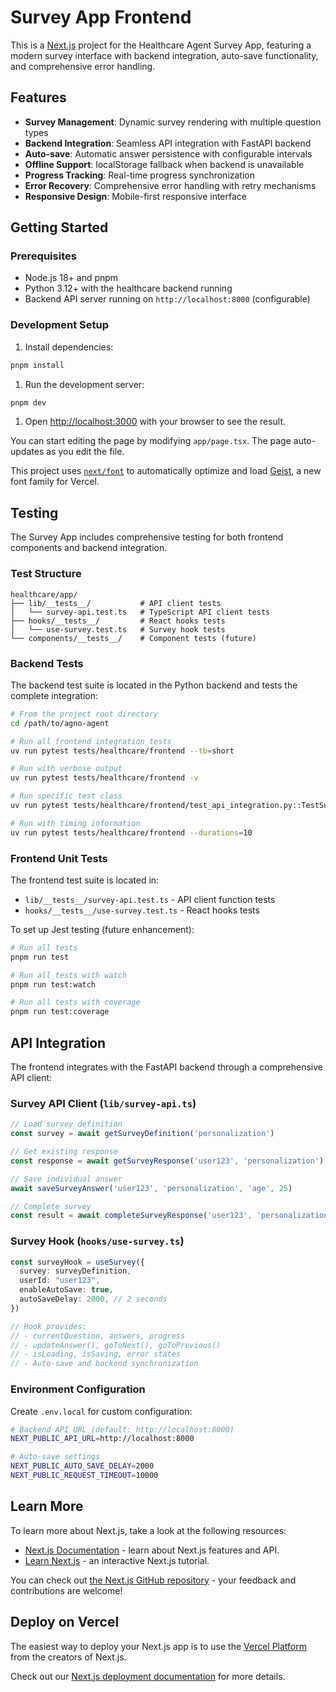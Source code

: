# Survey App Frontend

This is a [Next.js](https://nextjs.org) project for the Healthcare Agent Survey App, featuring a modern survey interface with backend integration, auto-save functionality, and comprehensive error handling.

## Features

- **Survey Management**: Dynamic survey rendering with multiple question types
- **Backend Integration**: Seamless API integration with FastAPI backend
- **Auto-save**: Automatic answer persistence with configurable intervals
- **Offline Support**: localStorage fallback when backend is unavailable
- **Progress Tracking**: Real-time progress synchronization
- **Error Recovery**: Comprehensive error handling with retry mechanisms
- **Responsive Design**: Mobile-first responsive interface

## Getting Started

### Prerequisites

- Node.js 18+ and pnpm
- Python 3.12+ with the healthcare backend running
- Backend API server running on `http://localhost:8000` (configurable)

### Development Setup

1. Install dependencies:
```bash
pnpm install
```

1. Run the development server:
```bash
pnpm dev
```

1. Open [http://localhost:3000](http://localhost:3000) with your browser to see the result.

You can start editing the page by modifying `app/page.tsx`. The page auto-updates as you edit the file.

This project uses [`next/font`](https://nextjs.org/docs/app/building-your-application/optimizing/fonts) to automatically optimize and load [Geist](https://vercel.com/font), a new font family for Vercel.

## Testing

The Survey App includes comprehensive testing for both frontend components and backend integration.

### Test Structure

```
healthcare/app/
├── lib/__tests__/           # API client tests
│   └── survey-api.test.ts   # TypeScript API client tests
├── hooks/__tests__/         # React hooks tests
│   └── use-survey.test.ts   # Survey hook tests
└── components/__tests__/    # Component tests (future)
```

### Backend Tests

The backend test suite is located in the Python backend and tests the complete integration:

```bash
# From the project root directory
cd /path/to/agno-agent

# Run all frontend integration tests
uv run pytest tests/healthcare/frontend --tb=short

# Run with verbose output
uv run pytest tests/healthcare/frontend -v

# Run specific test class
uv run pytest tests/healthcare/frontend/test_api_integration.py::TestSurveyApiIntegration -v

# Run with timing information
uv run pytest tests/healthcare/frontend --durations=10
```

### Frontend Unit Tests

The frontend test suite is located in:
- `lib/__tests__/survey-api.test.ts` - API client function tests
- `hooks/__tests__/use-survey.test.ts` - React hooks tests

To set up Jest testing (future enhancement):

```bash
# Run all tests
pnpm run test

# Run all tests with watch
pnpm run test:watch

# Run all tests with coverage
pnpm run test:coverage
```

## API Integration

The frontend integrates with the FastAPI backend through a comprehensive API client:

### Survey API Client (`lib/survey-api.ts`)

```typescript
// Load survey definition
const survey = await getSurveyDefinition('personalization')

// Get existing response
const response = await getSurveyResponse('user123', 'personalization')

// Save individual answer
await saveSurveyAnswer('user123', 'personalization', 'age', 25)

// Complete survey
const result = await completeSurveyResponse('user123', 'personalization')
```

### Survey Hook (`hooks/use-survey.ts`)

```typescript
const surveyHook = useSurvey({
  survey: surveyDefinition,
  userId: "user123",
  enableAutoSave: true,
  autoSaveDelay: 2000, // 2 seconds
})

// Hook provides:
// - currentQuestion, answers, progress
// - updateAnswer(), goToNext(), goToPrevious()
// - isLoading, isSaving, error states
// - Auto-save and backend synchronization
```

### Environment Configuration

Create `.env.local` for custom configuration:

```bash
# Backend API URL (default: http://localhost:8000)
NEXT_PUBLIC_API_URL=http://localhost:8000

# Auto-save settings
NEXT_PUBLIC_AUTO_SAVE_DELAY=2000
NEXT_PUBLIC_REQUEST_TIMEOUT=10000
```

## Learn More

To learn more about Next.js, take a look at the following resources:

- [Next.js Documentation](https://nextjs.org/docs) - learn about Next.js features and API.
- [Learn Next.js](https://nextjs.org/learn) - an interactive Next.js tutorial.

You can check out [the Next.js GitHub repository](https://github.com/vercel/next.js) - your feedback and contributions are welcome!

## Deploy on Vercel

The easiest way to deploy your Next.js app is to use the [Vercel Platform](https://vercel.com/new?utm_medium=default-template&filter=next.js&utm_source=create-next-app&utm_campaign=create-next-app-readme) from the creators of Next.js.

Check out our [Next.js deployment documentation](https://nextjs.org/docs/app/building-your-application/deploying) for more details.
